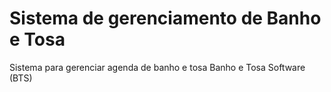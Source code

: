 # Sistema de gerenciamento de Banho e Tosa

Sistema para gerenciar agenda de banho e tosa
Banho e Tosa Software (BTS)
